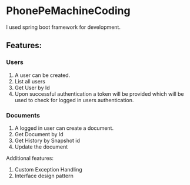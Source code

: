 # PhonePeMachineCoding

I used spring boot framework for development.

## Features:

### Users

1. A user can be created.
2. List all users
3. Get User by Id
4. Upon successful authentication a token will be provided which will be used to check for logged in users authentication.

### Documents

1. A logged in user can create a document.
2. Get Document by Id
3. Get History by Snapshot id
4. Update the document

Additional features:

1. Custom Exception Handling
2. Interface design pattern
